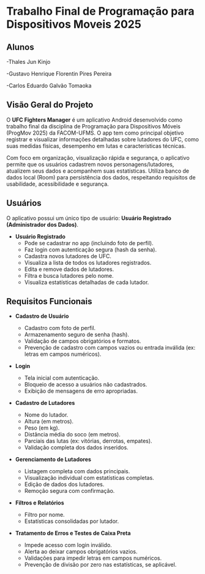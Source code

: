 # Trabalho Final de Programação para Dispositivos Moveis 2025
## Alunos
-Thales Jun Kinjo

-Gustavo Henrique Florentin Pires Pereira

-Carlos Eduardo Galvão Tomaoka
## Visão Geral do Projeto

O **UFC Fighters Manager** é um aplicativo Android desenvolvido como trabalho final da disciplina de Programação para Dispositivos Móveis (ProgMov 2025) da FACOM-UFMS. O app tem como principal objetivo registrar e visualizar informações detalhadas sobre lutadores do UFC, como suas medidas físicas, desempenho em lutas e características técnicas.

Com foco em organização, visualização rápida e segurança, o aplicativo permite que os usuários cadastrem novos personagens/lutadores, atualizem seus dados e acompanhem suas estatísticas. Utiliza banco de dados local (Room) para persistência dos dados, respeitando requisitos de usabilidade, acessibilidade e segurança.

## Usuários

O aplicativo possui um único tipo de usuário: **Usuário Registrado (Administrador dos Dados)**.

- **Usuário Registrado**
  - Pode se cadastrar no app (incluindo foto de perfil).
  - Faz login com autenticação segura (hash da senha).
  - Cadastra novos lutadores de UFC.
  - Visualiza a lista de todos os lutadores registrados.
  - Edita e remove dados de lutadores.
  - Filtra e busca lutadores pelo nome.
  - Visualiza estatísticas detalhadas de cada lutador.

## Requisitos Funcionais

- **Cadastro de Usuário**
  - Cadastro com foto de perfil.
  - Armazenamento seguro de senha (hash).
  - Validação de campos obrigatórios e formatos.
  - Prevenção de cadastro com campos vazios ou entrada inválida (ex: letras em campos numéricos).

- **Login**
  - Tela inicial com autenticação.
  - Bloqueio de acesso a usuários não cadastrados.
  - Exibição de mensagens de erro apropriadas.

- **Cadastro de Lutadores**
  - Nome do lutador.
  - Altura (em metros).
  - Peso (em kg).
  - Distância média do soco (em metros).
  - Parciais das lutas (ex: vitórias, derrotas, empates).
  - Validação completa dos dados inseridos.

- **Gerenciamento de Lutadores**
  - Listagem completa com dados principais.
  - Visualização individual com estatísticas completas.
  - Edição de dados dos lutadores.
  - Remoção segura com confirmação.

- **Filtros e Relatórios**
  - Filtro por nome.
  - Estatísticas consolidadas por lutador.

- **Tratamento de Erros e Testes de Caixa Preta**
  - Impede acesso com login inválido.
  - Alerta ao deixar campos obrigatórios vazios.
  - Validações para impedir letras em campos numéricos.
  - Prevenção de divisão por zero nas estatísticas, se aplicável.
